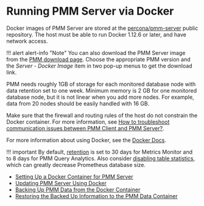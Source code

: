 # Running PMM Server via Docker

Docker images of PMM Server are stored at the [percona/pmm-server](https://hub.docker.com/r/percona/pmm-server/tags/) public repository. The host must be able to run Docker 1.12.6 or later, and have network access.

!!! alert alert-info "Note"
    You can also download the PMM Server image from the [PMM download page](https://www.percona.com/downloads/pmm/). Choose the appropriate PMM version and the *Server - Docker Image* item in two pop-up menus to get the download link.

PMM needs roughly 1GB of storage for each monitored database node with data retention set to one week. Minimum memory is 2 GB for one monitored database node, but it is not linear when you add more nodes.  For example, data from 20 nodes should be easily handled with 16 GB.

Make sure that the firewall and routing rules of the host do not constrain the Docker container. For more information, see [How to troubleshoot communication issues between PMM Client and PMM Server?](../../faq.md#how-to-troubleshoot-communication-issues-between-pmm-client-and-pmm-server).

For more information about using Docker, see the [Docker Docs](https://docs.docker.com).

!!! important
    By default, [retention](../../glossary.terminology.md#data-retention) is set to 30 days for Metrics Monitor and to 8 days for PMM Query Analytics.  Also consider [disabling table statistics](../../faq.md#what-are-common-performance-considerations), which can greatly decrease Prometheus database size.


* [Setting Up a Docker Container for PMM Server](docker.setting-up.md)
* [Updating PMM Server Using Docker](docker.upgrading.md)
* [Backing Up PMM Data from the Docker Container](docker.backing-up.md)
* [Restoring the Backed Up Information to the PMM Data Container](docker.restoring.md)
